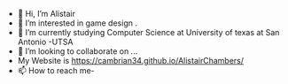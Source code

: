 - 👋 Hi, I’m Alistair
- 👀 I’m interested in game design .
- 🌱 I’m currently studying Computer Science at University of texas at San Antonio -UTSA
- 💞️ I’m looking to collaborate on ...
- My Website is https://cambrian34.github.io/AlistairChambers/
- 📫 How to reach me-


